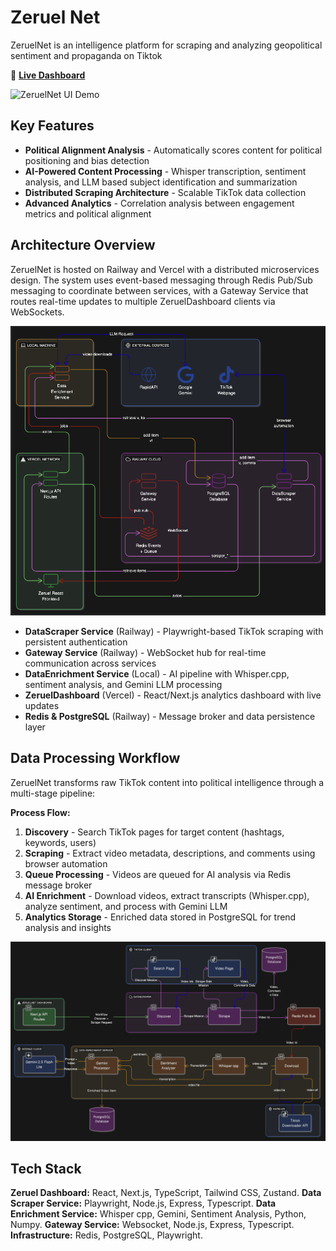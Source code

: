 # Zeruel Net

ZeruelNet is an intelligence platform for scraping and analyzing geopolitical sentiment and propaganda on Tiktok

🚀 **[Live Dashboard](https://zeruel-net-zeruel-dashboard.vercel.app)**

![ZeruelNet UI Demo](assets/zeruelNetDemo.gif)

## Key Features

- **Political Alignment Analysis** - Automatically scores content for political positioning and bias detection
- **AI-Powered Content Processing** - Whisper transcription, sentiment analysis, and LLM based subject identification and summarization
- **Distributed Scraping Architecture** - Scalable TikTok data collection
- **Advanced Analytics** - Correlation analysis between engagement metrics and political alignment

## Architecture Overview

ZeruelNet is hosted on Railway and Vercel with a distributed microservices design. The system uses event-based messaging through Redis Pub/Sub messaging to coordinate between services, with a Gateway Service that routes real-time updates to multiple ZeruelDashboard clients via WebSockets.

![System Architecture](assets/arhitecture.png)

- **DataScraper Service** (Railway) - Playwright-based TikTok scraping with persistent authentication
- **Gateway Service** (Railway) - WebSocket hub for real-time communication across services 
- **DataEnrichment Service** (Local) - AI pipeline with Whisper.cpp, sentiment analysis, and Gemini LLM processing
- **ZeruelDashboard** (Vercel) - React/Next.js analytics dashboard with live updates
- **Redis & PostgreSQL** (Railway) - Message broker and data persistence layer


## Data Processing Workflow

ZeruelNet transforms raw TikTok content into political intelligence through a multi-stage pipeline:

**Process Flow:**
1. **Discovery** - Search TikTok pages for target content (hashtags, keywords, users)
2. **Scraping** - Extract video metadata, descriptions, and comments using browser automation  
3. **Queue Processing** - Videos are queued for AI analysis via Redis message broker
4. **AI Enrichment** - Download videos, extract transcripts (Whisper.cpp), analyze sentiment, and process with Gemini LLM
5. **Analytics Storage** - Enriched data stored in PostgreSQL for trend analysis and insights

![System Architecture](assets/workflow.png)

## Tech Stack

**Zeruel Dashboard:** React, Next.js, TypeScript, Tailwind CSS, Zustand.
**Data Scraper Service:** Playwright, Node.js, Express, Typescript.
**Data Enrichment Service:** Whisper cpp, Gemini, Sentiment Analysis, Python, Numpy.
**Gateway Service:** Websocket, Node.js, Express, Typescript.
**Infrastructure:** Redis, PostgreSQL, Playwright.  
